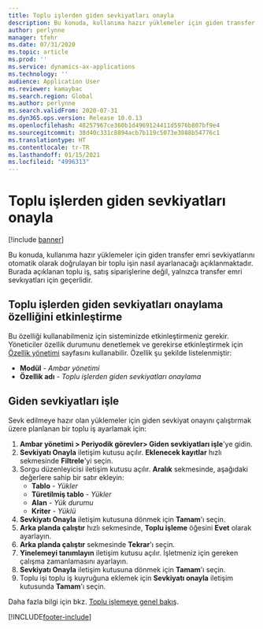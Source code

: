 ```yaml
---
title: Toplu işlerden giden sevkiyatları onayla
description: Bu konuda, kullanıma hazır yüklemeler için giden transfer emri sevkiyatlarını otomatik olarak doğrulayan bir toplu işin nasıl ayarlanacağı açıklanmaktadır.
author: perlynne
manager: tfehr
ms.date: 07/31/2020
ms.topic: article
ms.prod: ''
ms.service: dynamics-ax-applications
ms.technology: ''
audience: Application User
ms.reviewer: kamaybac
ms.search.region: Global
ms.author: perlynne
ms.search.validFrom: 2020-07-31
ms.dyn365.ops.version: Release 10.0.13
ms.openlocfilehash: 48257967ce360b1d4969124411d5976b807bf9e4
ms.sourcegitcommit: 38d40c331c8894acb7b119c5073e3088b54776c1
ms.translationtype: HT
ms.contentlocale: tr-TR
ms.lasthandoff: 01/15/2021
ms.locfileid: "4996313"
---
```

# <a name="confirm-outbound-shipments-from-batch-jobs"></a>Toplu işlerden giden sevkiyatları onayla

[!include [banner](../includes/banner.md)]

Bu konuda, kullanıma hazır yüklemeler için giden transfer emri sevkiyatlarını otomatik olarak doğrulayan bir toplu işin nasıl ayarlanacağı açıklanmaktadır. Burada açıklanan toplu iş, satış siparişlerine değil, yalnızca transfer emri sevkıyatları için geçerlidir.

## <a name="enable-the-confirm-outbound-shipments-from-batch-jobs-feature"></a>Toplu işlerden giden sevkiyatları onaylama özelliğini etkinleştirme

Bu özelliği kullanabilmeniz için sisteminizde etkinleştirmeniz gerekir. Yöneticiler özellik durumunu denetlemek ve gerekirse etkinleştirmek için [Özellik yönetimi](../../fin-ops-core/fin-ops/get-started/feature-management/feature-management-overview.md) sayfasını kullanabilir. Özellik şu şekilde listelenmiştir:

- **Modül**  - *Ambar yönetimi*
- **Özellik adı** - *Toplu işlerden giden sevkiyatları onaylama*

## <a name="process-outbound-shipments"></a>Giden sevkiyatları işle

Sevk edilmeye hazır olan yüklemeler için giden sevkiyat onayını çalıştırmak üzere planlanan bir toplu iş ayarlamak için:

1. **Ambar yönetimi \> Periyodik görevler\> Giden sevkiyatları işle**'ye gidin.
1. **Sevkiyatı Onayla** iletişim kutusu açılır. **Eklenecek kayıtlar** hızlı sekmesinde **Filtrele**'yi seçin.
1. Sorgu düzenleyicisi iletişim kutusu açılır. **Aralık** sekmesinde, aşağıdaki değerlere sahip bir satır ekleyin:
    - **Tablo** - *Yükler*
    - **Türetilmiş tablo** - *Yükler*
    - **Alan** - *Yük durumu*
    - **Kriter** - *Yüklü*
1. **Sevkiyatı Onayla** iletişim kutusuna dönmek için **Tamam**'ı seçin.
1. **Arka planda çalıştır** hızlı sekmesinde, **Toplu işleme** öğesini **Evet** olarak ayarlayın.
1. **Arka planda çalıştır** sekmesinde **Tekrar**'ı seçin.
1. **Yinelemeyi tanımlayın** iletişim kutusu açılır. İşletmeniz için gereken çalışma zamanlamasını ayarlayın.
1. **Sevkiyatı Onayla** iletişim kutusuna dönmek için **Tamam**'ı seçin.
1. Toplu işi toplu iş kuyruğuna eklemek için **Sevkiyatı onayla** iletişim kutusunda **Tamam**'ı seçin.

Daha fazla bilgi için bkz. [Toplu işlemeye genel bakış](../../fin-ops-core/dev-itpro/sysadmin/batch-processing-overview.md).


[!INCLUDE[footer-include](../../includes/footer-banner.md)]